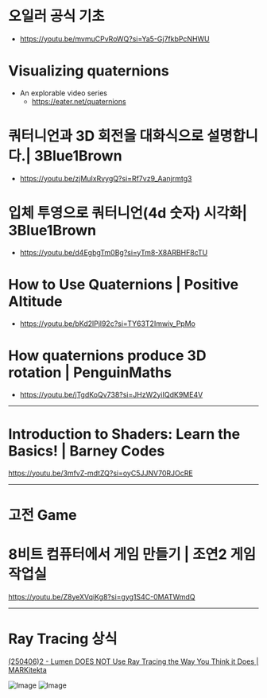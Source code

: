 # 오일러 공식 기초
- https://youtu.be/mvmuCPvRoWQ?si=Ya5-Gj7fkbPcNHWU

# Visualizing quaternions
- An explorable video series
  - https://eater.net/quaternions

# 쿼터니언과 3D 회전을 대화식으로 설명합니다.| 3Blue1Brown

- https://youtu.be/zjMuIxRvygQ?si=Rf7vz9_Aanjrmtg3

# 입체 투영으로 쿼터니언(4d 숫자) 시각화| 3Blue1Brown

- https://youtu.be/d4EgbgTm0Bg?si=yTm8-X8ARBHF8cTU

# How to Use Quaternions | Positive Altitude 
- https://youtu.be/bKd2lPjl92c?si=TY63T2Imwiv_PpMo

# How quaternions produce 3D rotation | PenguinMaths

- https://youtu.be/jTgdKoQv738?si=JHzW2yiIQdK9ME4V

<hr>

# Introduction to Shaders: Learn the Basics! | Barney Codes

https://youtu.be/3mfvZ-mdtZQ?si=oyC5JJNV70RJOcRE

<hr>

# 고전 Game

# 8비트 컴퓨터에서 게임 만들기 | 조연2 게임 작업실
https://youtu.be/Z8yeXVqiKg8?si=gyg1S4C-0MATWmdQ

<hr />

# Ray Tracing 상식

[(250406)2 - Lumen DOES NOT Use Ray Tracing the Way You Think it Does | MARKitekta](https://youtu.be/XIxKo8k81XY?si=8_g0VrJ46J5c1E7i)

![Image](https://github.com/user-attachments/assets/7c1753cc-5fe9-45c4-8ade-e8507905ca90)
![Image](https://github.com/user-attachments/assets/6d5bff77-0b9a-472b-92da-8589ab871197)
